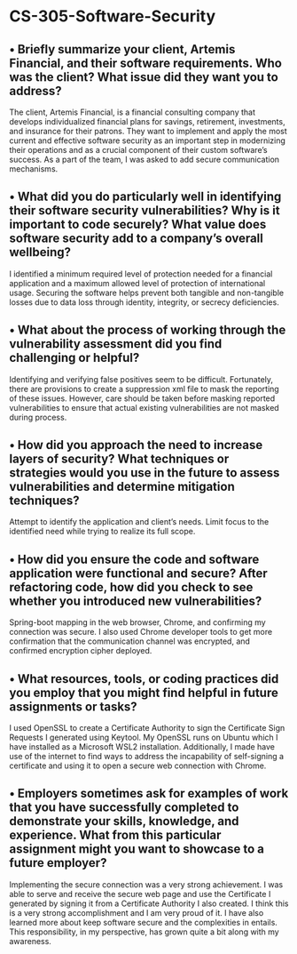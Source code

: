 # CS-305-Software-Security
## •	Briefly summarize your client, Artemis Financial, and their software requirements. Who was the client? What issue did they want you to address?
The client, Artemis Financial, is a financial consulting company that develops individualized financial plans for savings, retirement, investments, and insurance for their patrons. They want to implement and apply the most current and effective software security as an important step in modernizing their operations and as a crucial component of their custom software’s success. As a part of the team, I was asked to add secure communication mechanisms.
## •	What did you do particularly well in identifying their software security vulnerabilities? Why is it important to code securely? What value does software security add to a company’s overall wellbeing?
I identified a minimum required level of protection needed for a financial application and a maximum allowed level of protection of international usage. Securing the software helps prevent both tangible and non-tangible losses due to data loss through identity, integrity, or secrecy deficiencies.
## •	What about the process of working through the vulnerability assessment did you find challenging or helpful?
Identifying and verifying false positives seem to be difficult. Fortunately, there are provisions to create a suppression xml file to mask the reporting of these issues. However, care should be taken before masking reported vulnerabilities to ensure that actual existing vulnerabilities are not masked during process. 
## •	How did you approach the need to increase layers of security? What techniques or strategies would you use in the future to assess vulnerabilities and determine mitigation techniques?
Attempt to identify the application and client’s needs. Limit focus to the identified need while trying to realize its full scope.
## •	How did you ensure the code and software application were functional and secure? After refactoring code, how did you check to see whether you introduced new vulnerabilities?
Spring-boot mapping in the web browser, Chrome, and confirming my connection was secure. I also used Chrome developer tools to get more confirmation that the communication channel was encrypted, and confirmed encryption cipher deployed.
## •	What resources, tools, or coding practices did you employ that you might find helpful in future assignments or tasks?
I used OpenSSL to create a Certificate Authority to sign the  Certificate Sign Requests I generated using Keytool. My OpenSSL runs on Ubuntu which I have installed as a Microsoft WSL2 installation. Additionally, I made have use of the internet to find ways to address the incapability of self-signing a certificate and using it to open a secure web connection with Chrome.
## •	Employers sometimes ask for examples of work that you have successfully completed to demonstrate your skills, knowledge, and experience. What from this particular assignment might you want to showcase to a future employer?
Implementing the secure connection was a very strong achievement. I was able to serve and receive the secure web page and use the Certificate I generated by signing it from a Certificate Authority I also created. I think this is a very strong accomplishment and I am very proud of it. I have also learned more about keep software secure and the complexities in entails. This responsibility, in my perspective, has grown quite a bit along with my awareness.
